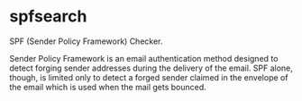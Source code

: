 # spfsearch
SPF (Sender Policy Framework) Checker.

Sender Policy Framework is an email authentication method designed to detect forging sender addresses during the delivery of the email. SPF alone, though, is limited only to detect a forged sender claimed in the envelope of the email which is used when the mail gets bounced.
